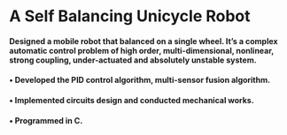 # A Self Balancing Unicycle Robot
#### Designed a mobile robot that balanced on a single wheel. It’s a complex automatic control problem of high order, multi-dimensional, nonlinear, strong coupling, under-actuated and absolutely unstable system.
#### •	Developed the PID control algorithm, multi-sensor fusion algorithm.
#### •	Implemented circuits design and conducted mechanical works.
#### •	Programmed in C.
